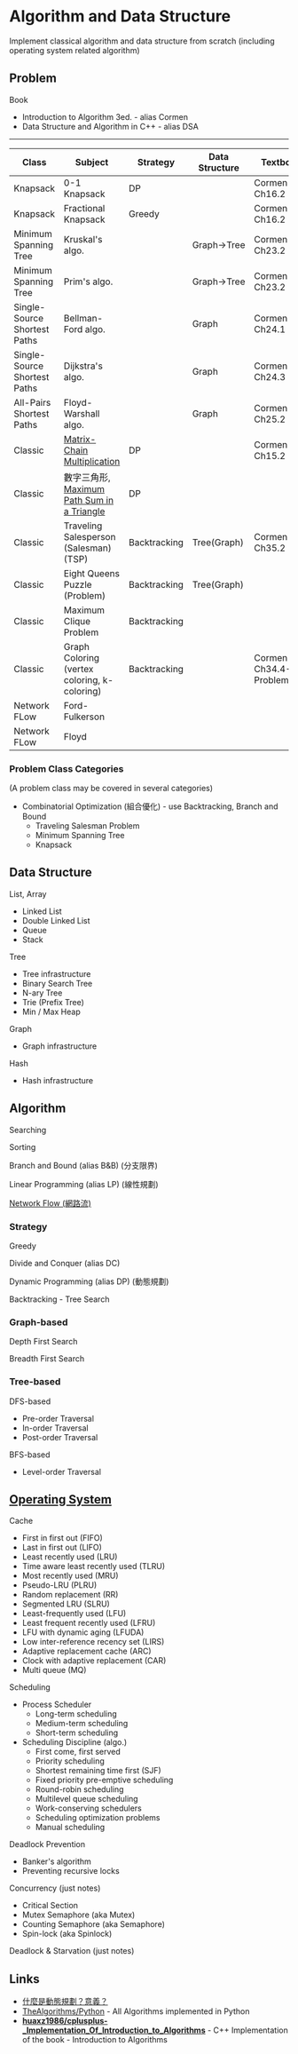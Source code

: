 # Algorithm and Data Structure

Implement classical algorithm and data structure from scratch (including operating system related algorithm)

## Problem

Book

* Introduction to Algorithm 3ed. - alias Cormen
* Data Structure and Algorithm in C++ - alias DSA

---

| Class                        | Subject                                                                                                | Strategy     | Data Structure | Textbook                  | Remark                                                      |
| ---------------------------- | ------------------------------------------------------------------------------------------------------ | ------------ | -------------- | ------------------------- | ----------------------------------------------------------- |
| Knapsack                     | 0-1 Knapsack                                                                                           | DP           |                | Cormen-Ch16.2             |
| Knapsack                     | Fractional Knapsack                                                                                    | Greedy       |                | Cormen-Ch16.2             |
| Minimum Spanning Tree        | Kruskal's algo.                                                                                        |              | Graph→Tree     | Cormen-Ch23.2             |
| Minimum Spanning Tree        | Prim's algo.                                                                                           |              | Graph→Tree     | Cormen-Ch23.2             |
| Single-Source Shortest Paths | Bellman-Ford algo.                                                                                     |              | Graph          | Cormen-Ch24.1             |
| Single-Source Shortest Paths | Dijkstra's algo.                                                                                       |              | Graph          | Cormen-Ch24.3             |
| All-Pairs Shortest Paths     | Floyd-Warshall algo.                                                                                   |              | Graph          | Cormen-Ch25.2             |
| Classic                      | [Matrix-Chain Multiplication](Problem/Classic/MatrixChainMultiplication.ipynb)                         | DP           |                | Cormen-Ch15.2             |
| Classic                      | 數字三角形, [Maximum Path Sum in a Triangle](https://www.geeksforgeeks.org/maximum-path-sum-triangle/) | DP           |                |
| Classic                      | Traveling Salesperson (Salesman) (TSP)                                                                 | Backtracking | Tree(Graph)    | Cormen-Ch35.2             | NP-hard, O(n!)                                              |
| Classic                      | Eight Queens Puzzle (Problem)                                                                          | Backtracking | Tree(Graph)    |                           | NP-complete                                                 |
| Classic                      | Maximum Clique Problem                                                                                 | Backtracking |                |                           | [wiki (temp)](https://en.wikipedia.org/wiki/Clique_problem) |
| Classic                      | Graph Coloring (vertex coloring, k-coloring)                                                           | Backtracking |                | Cormen-Ch34.4-Problem34.3 | NP-complete                                                 |
| Network FLow                 | Ford-Fulkerson                                                                                         |
| Network FLow                 | Floyd                                                                                                  |

### Problem Class Categories

(A problem class may be covered in several categories)

* Combinatorial Optimization (組合優化) - use Backtracking, Branch and Bound
    * Traveling Salesman Problem
    * Minimum Spanning Tree
    * Knapsack

## Data Structure

List, Array

* Linked List
* Double Linked List
* Queue
* Stack

Tree

* Tree infrastructure
* Binary Search Tree
* N-ary Tree
* Trie (Prefix Tree)
* Min / Max Heap

Graph

* Graph infrastructure

Hash

* Hash infrastructure

## Algorithm

Searching

Sorting

Branch and Bound (alias B&B) (分支限界)

Linear Programming (alias LP) (線性規劃)

[Network Flow (網路流)](Notes/Algorithm/NetworkFlow/NetworkFlow.md)

### Strategy

Greedy

Divide and Conquer (alias DC)

Dynamic Programming (alias DP) (動態規劃)

Backtracking - Tree Search

### Graph-based

Depth First Search

Breadth First Search

### Tree-based

DFS-based

* Pre-order Traversal
* In-order Traversal
* Post-order Traversal

BFS-based

* Level-order Traversal

## [Operating System](https://github.com/daviddwlee84/OperatingSystem)

Cache

* First in first out (FIFO)
* Last in first out (LIFO)
* Least recently used (LRU)
* Time aware least recently used (TLRU)
* Most recently used (MRU)
* Pseudo-LRU (PLRU)
* Random replacement (RR)
* Segmented LRU (SLRU)
* Least-frequently used (LFU)
* Least frequent recently used (LFRU)
* LFU with dynamic aging (LFUDA)
* Low inter-reference recency set (LIRS)
* Adaptive replacement cache (ARC)
* Clock with adaptive replacement (CAR)
* Multi queue (MQ)

Scheduling

* Process Scheduler
    * Long-term scheduling
    * Medium-term scheduling
    * Short-term scheduling
* Scheduling Discipline (algo.)
    * First come, first served
    * Priority scheduling
    * Shortest remaining time first (SJF)
    * Fixed priority pre-emptive scheduling
    * Round-robin scheduling
    * Multilevel queue scheduling
    * Work-conserving schedulers
    * Scheduling optimization problems
    * Manual scheduling

Deadlock Prevention

* Banker's algorithm
* Preventing recursive locks

Concurrency (just notes)

* Critical Section
* Mutex Semaphore (aka Mutex)
* Counting Semaphore (aka Semaphore)
* Spin-lock (aka Spinlock)

Deadlock & Starvation (just notes)

## Links

* [什麼是動態規劃？意義？](https://www.zhihu.com/question/23995189/answer/35429905)
* [TheAlgorithms/Python](https://github.com/TheAlgorithms/Python) - All Algorithms implemented in Python
* [**huaxz1986/cplusplus-_Implementation_Of_Introduction_to_Algorithms**](https://github.com/huaxz1986/cplusplus-_Implementation_Of_Introduction_to_Algorithms) - C++ Implementation of the book - Introduction to Algorithms
